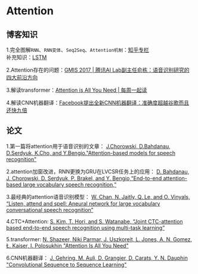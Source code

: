 # Attention

## 博客知识

1.完全图解`RNN`、`RNN变体`、`Seq2Seq`、`Attention机制`：[知乎专栏](https://zhuanlan.zhihu.com/p/28054589) <br>
补充知识：[LSTM](http://colah.github.io/posts/2015-08-Understanding-LSTMs/)<br>

2.Attention存在的问题：[GMIS 2017 | 腾讯AI Lab副主任俞栋：语音识别研究的四大前沿方向](https://mp.weixin.qq.com/s?__biz=MzIzOTg4MjEwNw==&mid=2247483689&idx=1&sn=48c06c6cf270dc6b9db5ae46f78e520c&scene=21#wechat_redirect)

3.解读transformer：[Attention is All You Need | 每周一起读](https://zhuanlan.zhihu.com/p/27600655)

4.解读CNN机器翻译：[Facebook提出全新CNN机器翻译：准确度超越谷歌而且还快九倍](https://zhuanlan.zhihu.com/p/26817030)

## 论文
1.第一篇将attention用于语音识别的文章：
[J.Chorowski, D.Bahdanau, D.Serdyuk, K.Cho, and Y.Bengio."Attention-based models for speech recognition"](http://papers.nips.cc/paper/5847-attention-based-models-for-speech-recognition.pdf)

2.attention加窗改进，RNN更换为GRU在LVCSR任务上的应用：
[D. Bahdanau, J. Chorowski, D. Serdyuk, P. Brakel, and Y. Bengio,“End-to-end attention- based large vocabulary speech recognition,”](https://ieeexplore.ieee.org/stamp/stamp.jsp?tp=&arnumber=7472618)

3.最经典的attention语音识别模型：
[W. Chan, N. Jaitly, Q. Le, and O. Vinyals, “Listen, attend and spell: Aneural network for large vocabulary conversational speech recognition”](https://ieeexplore.ieee.org/stamp/stamp.jsp?tp=&arnumber=7472621)

4.CTC+Attention:
[S. Kim, T. Hori, and S. Watanabe, “Joint CTC-attention based end-to-end speech recognition using multi-task learning”](https://ieeexplore.ieee.org/stamp/stamp.jsp?tp=&arnumber=7953075)

5.transformer:
[N. Shazeer, Niki Parmar, J. Uszkoreit, L. Jones, A. N. Gomez, Ł. Kaiser, I. Polosukhin "Attention Is All You Need"](http://papers.nips.cc/paper/7181-attention-is-all-you-need.pdf)

6.CNN机器翻译：
[J. Gehring, M. Auli, D. Grangier, D. Carats, Y. N. Dauphin "Convolutional Sequence to Sequence Learning"](http://delivery.acm.org/10.1145/3310000/3305510/p1243-gehring.pdf?ip=61.150.43.51&id=3305510&acc=ACTIVE%20SERVICE&key=BF85BBA5741FDC6E%2E1DE562CDF7C9BB11%2E4D4702B0C3E38B35%2E4D4702B0C3E38B35&__acm__=1576586699_b9d77762bc10a1c4d4c4da49c7d10881)
